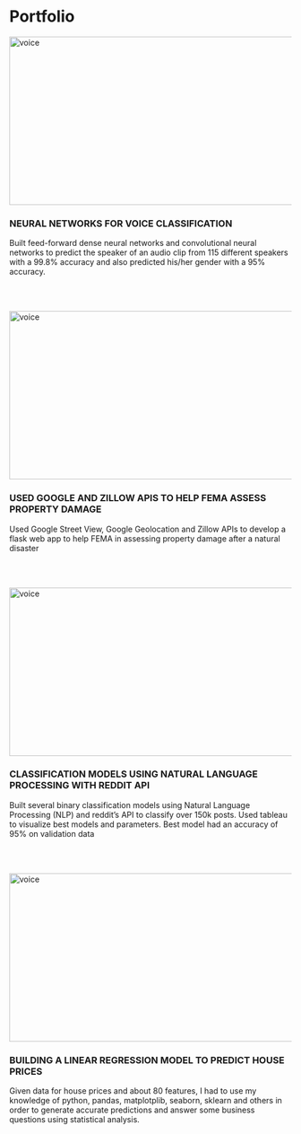 # Portfolio
<img src="https://cdn.ttgtmedia.com/rms/onlineImages/mobile_computing-mobile%20biometrics_05.png" width="600" height="300" alt="voice" img="" align="center">

### NEURAL NETWORKS FOR VOICE CLASSIFICATION
Built feed-forward dense neural networks and convolutional neural networks to predict the speaker of an audio clip from 115 different speakers with a 99.8% accuracy and also predicted his/her gender with a 95% accuracy.
 
<br></br>

<img src="https://i.imgur.com/muqLVP3.png" width="600" height="300" alt="voice" img="" align="center">

### USED GOOGLE AND ZILLOW APIS TO HELP FEMA ASSESS PROPERTY DAMAGE
Used Google Street View, Google Geolocation and Zillow APIs to develop a flask web app to help FEMA in assessing property damage after a natural disaster

<br></br>

<img src="https://i.imgur.com/t8DlFsL.png" width="600" height="300" alt="voice" img="" align="center">

### CLASSIFICATION MODELS USING NATURAL LANGUAGE PROCESSING WITH REDDIT API
Built several binary classification models using Natural Language Processing (NLP) and reddit’s API to classify over 150k posts. Used tableau to visualize best models and parameters. Best model had an accuracy of 95% on validation data

<br></br>

<img src="https://i.imgur.com/oS3Feyc.png" width="600" height="300" alt="voice" img="" align="center">

### BUILDING A LINEAR REGRESSION MODEL TO PREDICT HOUSE PRICES
Given data for house prices and about 80 features, I had to use my knowledge of python, pandas, matplotplib, seaborn, sklearn and others in order to generate accurate predictions and answer some business questions using statistical analysis.
 
